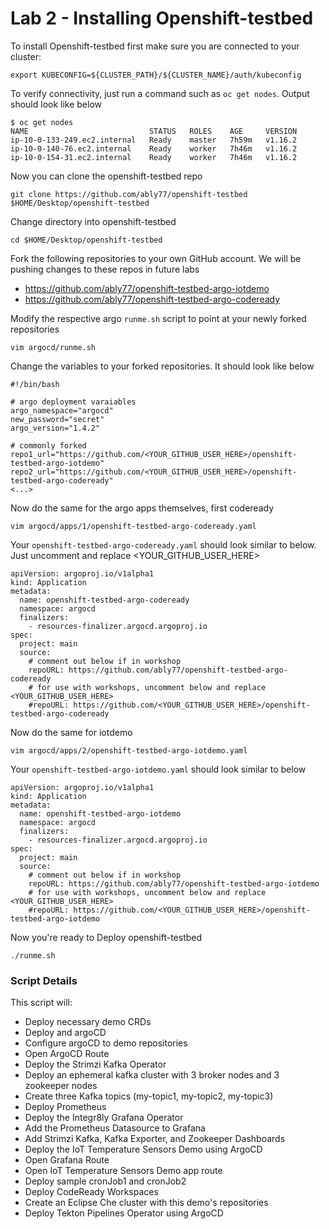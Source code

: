 # Lab 2 - Installing Openshift-testbed

To install Openshift-testbed first make sure you are connected to your cluster:
```
export KUBECONFIG=${CLUSTER_PATH}/${CLUSTER_NAME}/auth/kubeconfig
```

To verify connectivity, just run a command such as `oc get nodes`. Output should look like below
```
$ oc get nodes
NAME                           STATUS   ROLES    AGE     VERSION
ip-10-0-133-249.ec2.internal   Ready    master   7h59m   v1.16.2
ip-10-0-140-76.ec2.internal    Ready    worker   7h46m   v1.16.2
ip-10-0-154-31.ec2.internal    Ready    worker   7h46m   v1.16.2
```

Now you can clone the openshift-testbed repo
```
git clone https://github.com/ably77/openshift-testbed $HOME/Desktop/openshift-testbed
```

Change directory into openshift-testbed
```
cd $HOME/Desktop/openshift-testbed
```

Fork the following repositories to your own GitHub account. We will be pushing changes to these repos in future labs
- https://github.com/ably77/openshift-testbed-argo-iotdemo
- https://github.com/ably77/openshift-testbed-argo-codeready

Modify the respective argo `runme.sh` script to point at your newly forked repositories
```
vim argocd/runme.sh
```

Change the variables to your forked repositories. It should look like below
```
#!/bin/bash

# argo deployment varaiables
argo_namespace="argocd"
new_password="secret"
argo_version="1.4.2"

# commonly forked
repo1_url="https://github.com/<YOUR_GITHUB_USER_HERE>/openshift-testbed-argo-iotdemo"
repo2_url="https://github.com/<YOUR_GITHUB_USER_HERE>/openshift-testbed-argo-codeready"
<...>
```

Now do the same for the argo apps themselves, first codeready
```
vim argocd/apps/1/openshift-testbed-argo-codeready.yaml
```

Your `openshift-testbed-argo-codeready.yaml` should look similar to below. Just uncomment and replace <YOUR_GITHUB_USER_HERE>
```
apiVersion: argoproj.io/v1alpha1
kind: Application
metadata:
  name: openshift-testbed-argo-codeready
  namespace: argocd
  finalizers:
    - resources-finalizer.argocd.argoproj.io
spec:
  project: main
  source:
    # comment out below if in workshop
    repoURL: https://github.com/ably77/openshift-testbed-argo-codeready
    # for use with workshops, uncomment below and replace <YOUR_GITHUB_USER_HERE>
    #repoURL: https://github.com/<YOUR_GITHUB_USER_HERE>/openshift-testbed-argo-codeready
```

Now do the same for iotdemo
```
vim argocd/apps/2/openshift-testbed-argo-iotdemo.yaml
```

Your `openshift-testbed-argo-iotdemo.yaml` should look similar to below
```
apiVersion: argoproj.io/v1alpha1
kind: Application
metadata:
  name: openshift-testbed-argo-iotdemo
  namespace: argocd
  finalizers:
    - resources-finalizer.argocd.argoproj.io
spec:
  project: main
  source:
    # comment out below if in workshop
    repoURL: https://github.com/ably77/openshift-testbed-argo-iotdemo
    # for use with workshops, uncomment below and replace <YOUR_GITHUB_USER_HERE>
    #repoURL: https://github.com/<YOUR_GITHUB_USER_HERE>/openshift-testbed-argo-iotdemo
```

Now you're ready to Deploy openshift-testbed
```
./runme.sh
```

### Script Details
This script will:
- Deploy necessary demo CRDs
- Deploy and argoCD
- Configure argoCD to demo repositories
- Open ArgoCD Route
- Deploy the Strimzi Kafka Operator
- Deploy an ephemeral kafka cluster with 3 broker nodes and 3 zookeeper nodes
- Create three Kafka topics (my-topic1, my-topic2, my-topic3)
- Deploy Prometheus
- Deploy the Integr8ly Grafana Operator
- Add the Prometheus Datasource to Grafana
- Add Strimzi Kafka, Kafka Exporter, and Zookeeper Dashboards
- Deploy the IoT Temperature Sensors Demo using ArgoCD
- Open Grafana Route
- Open IoT Temperature Sensors Demo app route
- Deploy sample cronJob1 and cronJob2
- Deploy CodeReady Workspaces
- Create an Eclipse Che cluster with this demo's repositories
- Deploy Tekton Pipelines Operator using ArgoCD
